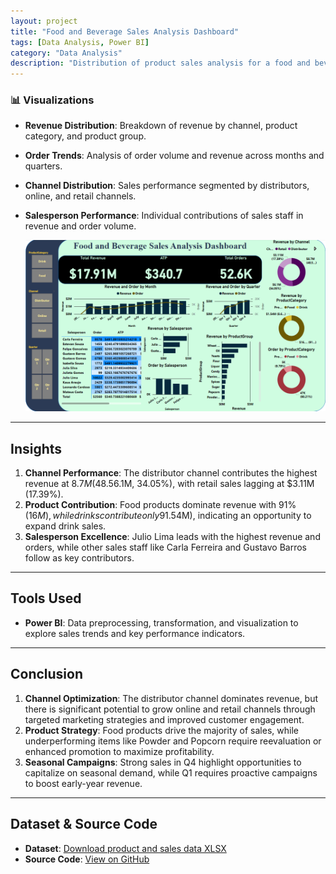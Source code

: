 ```yaml
---
layout: project
title: "Food and Beverage Sales Analysis Dashboard"
tags: [Data Analysis, Power BI]
category: "Data Analysis"
description: "Distribution of product sales analysis for a food and beverage retail store."
---
```


### 📊 Visualizations

- **Revenue Distribution**: Breakdown of revenue by channel, product category, and product group.
- **Order Trends**: Analysis of order volume and revenue across months and quarters.
- **Channel Distribution**: Sales performance segmented by distributors, online, and retail channels.
- **Salesperson Performance**: Individual contributions of sales staff in revenue and order volume.

   ![Dashboard](https://github.com/hanif-dev/hanif-dev.github.io/raw/main/images/f&b.PNG)

---

## Insights
1. **Channel Performance**: The distributor channel contributes the highest revenue at $8.7M (48.5%), followed by online sales ($6.1M, 34.05%), with retail sales lagging at $3.11M (17.39%).
2. **Product Contribution**: Food products dominate revenue with 91% ($16M), while drinks contribute only 9% ($1.54M), indicating an opportunity to expand drink sales.
3. **Salesperson Excellence**: Julio Lima leads with the highest revenue and orders, while other sales staff like Carla Ferreira and Gustavo Barros follow as key contributors.

---

## Tools Used    
- **Power BI**: Data preprocessing, transformation, and visualization to explore sales trends and key performance indicators.

---

## Conclusion
1. **Channel Optimization**: The distributor channel dominates revenue, but there is significant potential to grow online and retail channels through targeted marketing strategies and improved customer engagement.
2. **Product Strategy**: Food products drive the majority of sales, while underperforming items like Powder and Popcorn require reevaluation or enhanced promotion to maximize profitability.
3. **Seasonal Campaigns**: Strong sales in Q4 highlight opportunities to capitalize on seasonal demand, while Q1 requires proactive campaigns to boost early-year revenue.

---

## Dataset & Source Code  
- **Dataset**: [Download product and sales data XLSX](https://github.com/hanif-dev/fnb_analysis_dashboard/tree/main/dataset)
- **Source Code**: [View on GitHub](https://github.com/hanif-dev/fnb_analysis_dashboard)
